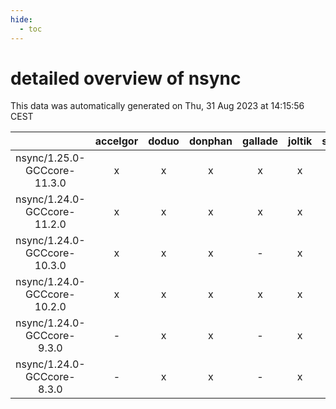 ```yaml
---
hide:
  - toc
---
```


detailed overview of nsync
==========================


This data was automatically generated on Thu, 31 Aug 2023 at 14:15:56 CEST  

| |accelgor|doduo|donphan|gallade|joltik|skitty|swalot|victini|
| :---: | :---: | :---: | :---: | :---: | :---: | :---: | :---: | :---: |
|nsync/1.25.0-GCCcore-11.3.0|x|x|x|x|x|x|x|x|
|nsync/1.24.0-GCCcore-11.2.0|x|x|x|x|x|x|x|x|
|nsync/1.24.0-GCCcore-10.3.0|x|x|x|-|x|x|x|x|
|nsync/1.24.0-GCCcore-10.2.0|x|x|x|x|x|x|x|x|
|nsync/1.24.0-GCCcore-9.3.0|-|x|x|-|x|x|x|x|
|nsync/1.24.0-GCCcore-8.3.0|-|x|x|-|x|x|x|x|
